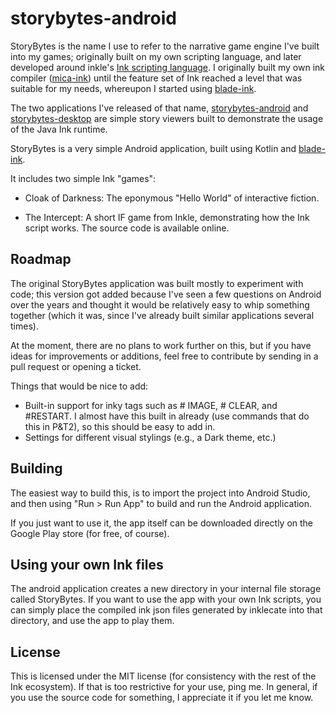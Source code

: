 # storybytes-android

StoryBytes is the name I use to refer to the narrative game engine I've built into my games; originally built on my own scripting language, and later developed around inkle's [Ink scripting language](). I originally built my own ink compiler ([mica-ink](https://github.com/micabytes/mica-ink)) until the feature set of Ink reached a level that was suitable for my needs, whereupon I started using [blade-ink](https://github.com/bladecoder/blade-ink).

The two applications I've released of that name, [storybytes-android](https://github.com/micabytes/storybytes-android) and [storybytes-desktop](https://github.com/micabytes/storybytes-desktop) are simple story viewers built to demonstrate the usage of the Java Ink runtime.

StoryBytes is a very simple Android application, built using Kotlin and [blade-ink](https://github.com/bladecoder/blade-ink).

It includes two simple Ink "games":

- Cloak of Darkness: The eponymous "Hello World" of interactive fiction.

- The Intercept: A short IF game from Inkle, demonstrating how the Ink script works. The source code is available online.

## Roadmap

The original StoryBytes application was built mostly to experiment with code; this version got added because I've seen a few questions on Android over the years and thought it would be relatively easy to whip something together (which it was, since I've already built similar applications several times).

At the moment, there are no plans to work further on this, but if you have ideas for improvements or additions, feel free to contribute by sending in a pull request or opening a ticket.

Things that would be nice to add:

* Built-in support for inky tags such as # IMAGE, # CLEAR, and #RESTART. I almost have this built in already (use commands that do this in P&T2), so this should be easy to add in.
* Settings for different visual stylings (e.g., a Dark theme, etc.)

## Building

The easiest way to build this, is to import the project into Android Studio, and then using "Run > Run App" to build and run the Android application.

If you just want to use it, the app itself can be downloaded directly on the Google Play store (for free, of course).

## Using your own Ink files

The android application creates a new directory in your internal file storage called StoryBytes. If you want to use the app with your own Ink scripts, you can simply place the compiled ink json files generated by inklecate into that directory, and use the app to play them.

## License

This is licensed under the MIT license (for consistency with the rest of the Ink ecosystem). If that is too restrictive for your use, ping me. In general, if you use the source code for something, I appreciate it if you let me know.
